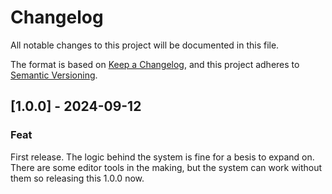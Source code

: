 # Changelog

All notable changes to this project will be documented in this file.

The format is based on [Keep a Changelog](https://keepachangelog.com/en/1.0.0/), and this project adheres to [Semantic Versioning](https://semver.org/spec/v2.0.0.html).

## [1.0.0] - 2024-09-12
### Feat
First release. The logic behind the system is fine for a besis to expand on.
There are some editor tools in the making, but the system can work without them so releasing this 1.0.0 now.
